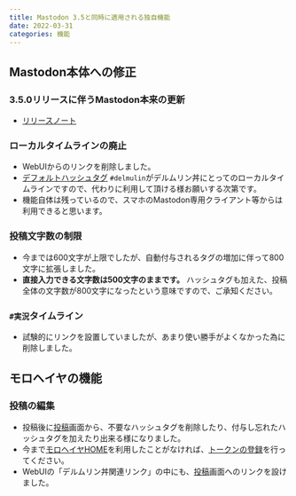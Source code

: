 ```yaml
---
title: Mastodon 3.5と同時に適用される独自機能
date: 2022-03-31
categories: 機能
---
```


## Mastodon本体への修正

### 3.5.0リリースに伴うMastodon本来の更新

- [リリースノート](https://github.com/mastodon/mastodon/releases/tag/v3.5.0)

### ローカルタイムラインの廃止

- WebUIからのリンクを削除しました。
- [デフォルトハッシュタグ](/articles/delmulin) `#delmulin`がデルムリン丼にとってのローカルタイムラインですので、代わりに利用して頂ける様お願いする次第です。
- 機能自体は残っているので、スマホのMastodon専用クライアント等からは利用できると思います。

### 投稿文字数の制限

- 今までは600文字が上限でしたが、自動付与されるタグの増加に伴って800文字に拡張しました。
- __直接入力できる文字数は500文字のままです。__ ハッシュタグも加えた、投稿全体の文字数が800文字になったという意味ですので、ご承知ください。

### `#実況`タイムライン

- 試験的にリンクを設置していましたが、あまり使い勝手がよくなかった為に削除しました。

## モロヘイヤの機能

### 投稿の編集

- 投稿後に[投稿](https://mstdn.delmulin.com/mulukhiya/app/status)画面から、不要なハッシュタグを削除したり、付与し忘れたハッシュタグを加えたり出来る様になりました。
- 今まで[モロヘイヤHOME](/articles/モロヘイヤHOME)を利用したことがなければ、[トークンの登録](https://mstdn.delmulin.com/mulukhiya/app/token)を行ってください。
- WebUIの「デルムリン丼関連リンク」の中にも、[投稿](https://mstdn.delmulin.com/mulukhiya/app/status)画面へのリンクを設けました。
